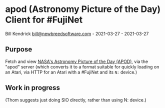 apod (Astronomy Picture of the Day) Client for #FujiNet
=======================================================

Bill Kendrick bill@newbreedsoftware.com - 2021-03-27 - 2021-03-27

## Purpose
Fetch and view [NASA's Astronomy Picture of the Day (APOD)](https://apod.nasa.gov/apod/),
via the "apod" server (which converts it to a format suitable for quickly loading on
an Atari, via HTTP for an Atari with a #FujiNet and its `N:` device.)

## Work in progress
(Thom suggests just doing SIO directly, rather than using N: device.)
